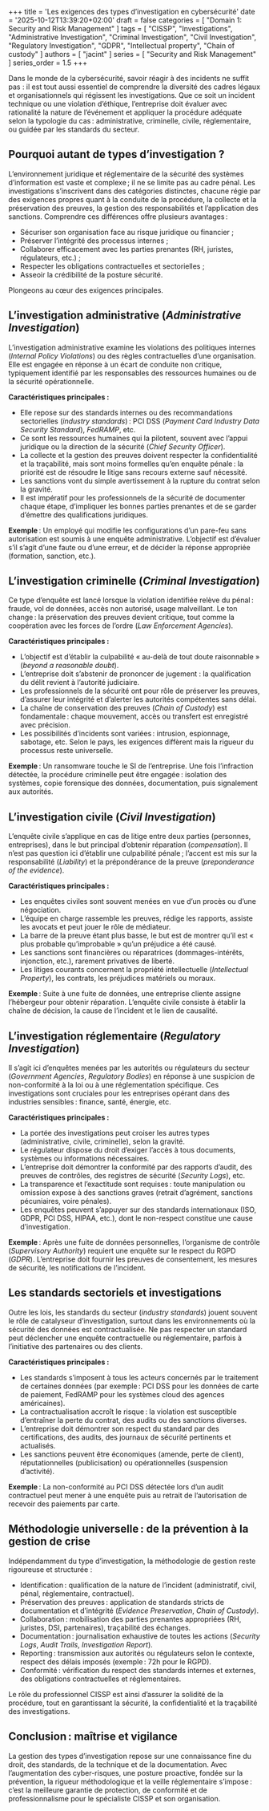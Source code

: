 +++
title = 'Les exigences des types d’investigation en cybersécurité'
date = '2025-10-12T13:39:20+02:00'
draft = false
categories = [ "Domain 1: Security and Risk Management" ]
tags = [ "CISSP", "Investigations", "Administrative Investigation", "Criminal Investigation", "Civil Investigation", "Regulatory Investigation", "GDPR", "Intellectual property", "Chain of custody" ]
authors = [ "jacint" ]
series = [ "Security and Risk Management" ]
series_order = 1.5
+++

Dans le monde de la cybersécurité, savoir réagir à des incidents ne suffit pas : il est tout aussi essentiel de comprendre la diversité des cadres légaux et organisationnels qui régissent les investigations. Que ce soit un incident technique ou une violation d’éthique, l’entreprise doit évaluer avec rationalité la nature de l’événement et appliquer la procédure adéquate selon la typologie du cas : administrative, criminelle, civile, réglementaire, ou guidée par les standards du secteur.

## Pourquoi autant de types d’investigation ?

L’environnement juridique et réglementaire de la sécurité des systèmes d’information est vaste et complexe ; il ne se limite pas au cadre pénal. Les investigations s’inscrivent dans des catégories distinctes, chacune régie par des exigences propres quant à la conduite de la procédure, la collecte et la préservation des preuves, la gestion des responsabilités et l’application des sanctions. Comprendre ces différences offre plusieurs avantages :

- Sécuriser son organisation face au risque juridique ou financier ;
- Préserver l’intégrité des processus internes ;
- Collaborer efficacement avec les parties prenantes (RH, juristes, régulateurs, etc.) ;
- Respecter les obligations contractuelles et sectorielles ;
- Asseoir la crédibilité de la posture sécurité.

Plongeons au cœur des exigences principales.

## L’investigation administrative (*Administrative Investigation*)

L’investigation administrative examine les violations des politiques internes (*Internal Policy Violations*) ou des règles contractuelles d’une organisation. Elle est engagée en réponse à un écart de conduite non critique, typiquement identifié par les responsables des ressources humaines ou de la sécurité opérationnelle.

**Caractéristiques principales :**
- Elle repose sur des standards internes ou des recommandations sectorielles (*industry standards*) : PCI DSS (*Payment Card Industry Data Security Standard*), *FedRAMP*, etc.
- Ce sont les ressources humaines qui la pilotent, souvent avec l’appui juridique ou la direction de la sécurité (*Chief Security Officer*).
- La collecte et la gestion des preuves doivent respecter la confidentialité et la traçabilité, mais sont moins formelles qu’en enquête pénale : la priorité est de résoudre le litige sans recours externe sauf nécessité.
- Les sanctions vont du simple avertissement à la rupture du contrat selon la gravité.
- Il est impératif pour les professionnels de la sécurité de documenter chaque étape, d’impliquer les bonnes parties prenantes et de se garder d’émettre des qualifications juridiques.

**Exemple** : Un employé qui modifie les configurations d’un pare-feu sans autorisation est soumis à une enquête administrative. L’objectif est d’évaluer s’il s’agit d’une faute ou d’une erreur, et de décider la réponse appropriée (formation, sanction, etc.).

## L’investigation criminelle (*Criminal Investigation*)

Ce type d’enquête est lancé lorsque la violation identifiée relève du pénal : fraude, vol de données, accès non autorisé, usage malveillant. Le ton change : la préservation des preuves devient critique, tout comme la coopération avec les forces de l’ordre (*Law Enforcement Agencies*).

**Caractéristiques principales :**
- L’objectif est d’établir la culpabilité « au-delà de tout doute raisonnable » (*beyond a reasonable doubt*).
- L’entreprise doit s’abstenir de prononcer de jugement : la qualification du délit revient à l’autorité judiciaire.
- Les professionnels de la sécurité ont pour rôle de préserver les preuves, d’assurer leur intégrité et d’alerter les autorités compétentes sans délai.
- La chaîne de conservation des preuves (*Chain of Custody*) est fondamentale : chaque mouvement, accès ou transfert est enregistré avec précision.
- Les possibilités d’incidents sont variées : intrusion, espionnage, sabotage, etc. Selon le pays, les exigences diffèrent mais la rigueur du processus reste universelle.

**Exemple** : Un ransomware touche le SI de l’entreprise. Une fois l’infraction détectée, la procédure criminelle peut être engagée : isolation des systèmes, copie forensique des données, documentation, puis signalement aux autorités.

## L’investigation civile (*Civil Investigation*)

L’enquête civile s’applique en cas de litige entre deux parties (personnes, entreprises), dans le but principal d’obtenir réparation (*compensation*). Il n’est pas question ici d’établir une culpabilité pénale ; l’accent est mis sur la responsabilité (*Liability*) et la prépondérance de la preuve (*preponderance of the evidence*).

**Caractéristiques principales :**
- Les enquêtes civiles sont souvent menées en vue d’un procès ou d’une négociation.
- L’équipe en charge rassemble les preuves, rédige les rapports, assiste les avocats et peut jouer le rôle de médiateur.
- La barre de la preuve étant plus basse, le but est de montrer qu’il est « plus probable qu’improbable » qu’un préjudice a été causé.
- Les sanctions sont financières ou réparatrices (dommages-intérêts, injonction, etc.), rarement privatives de liberté.
- Les litiges courants concernent la propriété intellectuelle (*Intellectual Property*), les contrats, les préjudices matériels ou moraux.

**Exemple** : Suite à une fuite de données, une entreprise cliente assigne l’hébergeur pour obtenir réparation. L’enquête civile consiste à établir la chaîne de décision, la cause de l’incident et le lien de causalité.

## L’investigation réglementaire (*Regulatory Investigation*)

Il s’agit ici d’enquêtes menées par les autorités ou régulateurs du secteur (*Government Agencies*, *Regulatory Bodies*) en réponse à une suspicion de non-conformité à la loi ou à une réglementation spécifique. Ces investigations sont cruciales pour les entreprises opérant dans des industries sensibles : finance, santé, énergie, etc.

**Caractéristiques principales :**
- La portée des investigations peut croiser les autres types (administrative, civile, criminelle), selon la gravité.
- Le régulateur dispose du droit d’exiger l’accès à tous documents, systèmes ou informations nécessaires.
- L’entreprise doit démontrer la conformité par des rapports d’audit, des preuves de contrôles, des registres de sécurité (*Security Logs*), etc.
- La transparence et l’exactitude sont requises : toute manipulation ou omission expose à des sanctions graves (retrait d’agrément, sanctions pécuniaires, voire pénales).
- Les enquêtes peuvent s’appuyer sur des standards internationaux (ISO, GDPR, PCI DSS, HIPAA, etc.), dont le non-respect constitue une cause d’investigation.

**Exemple** : Après une fuite de données personnelles, l’organisme de contrôle (*Supervisory Authority*) requiert une enquête sur le respect du RGPD (*GDPR*). L’entreprise doit fournir les preuves de consentement, les mesures de sécurité, les notifications de l’incident.

## Les standards sectoriels et investigations

Outre les lois, les standards du secteur (*industry standards*) jouent souvent le rôle de catalyseur d’investigation, surtout dans les environnements où la sécurité des données est contractualisée. Ne pas respecter un standard peut déclencher une enquête contractuelle ou réglementaire, parfois à l’initiative des partenaires ou des clients.

**Caractéristiques principales :**
- Les standards s’imposent à tous les acteurs concernés par le traitement de certaines données (par exemple : PCI DSS pour les données de carte de paiement, FedRAMP pour les systèmes cloud des agences américaines).
- La contractualisation accroît le risque : la violation est susceptible d’entraîner la perte du contrat, des audits ou des sanctions diverses.
- L’entreprise doit démontrer son respect du standard par des certifications, des audits, des journaux de sécurité pertinents et actualisés.
- Les sanctions peuvent être économiques (amende, perte de client), réputationnelles (publicisation) ou opérationnelles (suspension d’activité).

**Exemple** : La non-conformité au PCI DSS détectée lors d’un audit contractuel peut mener à une enquête puis au retrait de l’autorisation de recevoir des paiements par carte.

## Méthodologie universelle : de la prévention à la gestion de crise

Indépendamment du type d’investigation, la méthodologie de gestion reste rigoureuse et structurée :

- Identification : qualification de la nature de l’incident (administratif, civil, pénal, réglementaire, contractuel).
- Préservation des preuves : application de standards stricts de documentation et d’intégrité (*Evidence Preservation*, *Chain of Custody*).
- Collaboration : mobilisation des parties prenantes appropriées (RH, juristes, DSI, partenaires), traçabilité des échanges.
- Documentation : journalisation exhaustive de toutes les actions (*Security Logs*, *Audit Trails*, *Investigation Report*).
- Reporting : transmission aux autorités ou régulateurs selon le contexte, respect des délais imposés (exemple : 72h pour le RGPD).
- Conformité : vérification du respect des standards internes et externes, des obligations contractuelles et réglementaires.

Le rôle du professionnel CISSP est ainsi d’assurer la solidité de la procédure, tout en garantissant la sécurité, la confidentialité et la traçabilité des investigations.

## Conclusion : maîtrise et vigilance

La gestion des types d’investigation repose sur une connaissance fine du droit, des standards, de la technique et de la documentation. Avec l’augmentation des cyber-risques, une posture proactive, fondée sur la prévention, la rigueur méthodologique et la veille réglementaire s’impose : c’est la meilleure garantie de protection, de conformité et de professionnalisme pour le spécialiste CISSP et son organisation.
